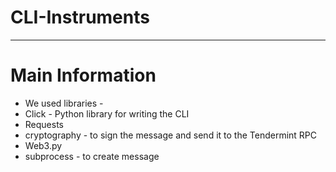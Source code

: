 # CLI-Instruments
---
# Main Information
 * We used libraries - 
 *  Click - Python library for writing the CLI
 *  Requests 
 *  cryptography - to sign the message and send it to the Tendermint RPC
 *  Web3.py 
 *  subprocess - to create message
